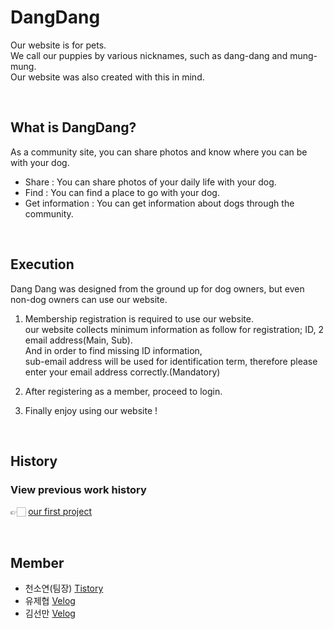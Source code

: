 # DangDang
Our website is for pets.             
We call our puppies by various nicknames, such as dang-dang and mung-mung.              
Our website was also created with this in mind.

<br>

## What is DangDang?
As a community site, you can share photos and know where you can be with your dog.

- Share : You can share photos of your daily life with your dog.
- Find : You can find a place to go with your dog.
- Get information : You can get information about dogs through the community.

<br>

## Execution
Dang Dang was designed from the ground up for dog owners, but even non-dog owners can use our website.

1. Membership registration is required to use our website.          
our website collects minimum information as follow for registration; ID, 2 email address(Main, Sub).         
And in order to find missing ID information,    
sub-email address will be used for identification term, therefore please enter your email address correctly.(Mandatory)

2. After registering as a member, proceed to login.

3. Finally enjoy using our website !



<br>

## History
### View previous work history
👉🏻 [our first project](https://github.com/Lluora/Team14)

<br>

## Member
- 천소연(팀장) [Tistory](https://lu-delight.tistory.com/)
- 유제협 [Velog](https://velog.io/@yu_jep)
- 김선만 [Velog](http://velog.io/@manijang2)
